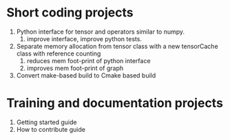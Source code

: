 # Short coding projects

1. Python interface for tensor and operators similar to numpy.
   1. improve interface, improve python tests.
1. Separate memory allocation from tensor class with a new tensorCache class with reference counting 
   1. reduces mem foot-print of python interface
   1. improves mem foot-print of graph
1. Convert make-based build to Cmake based build

# Training and documentation projects
1. Getting started guide
1. How to contribute guide
